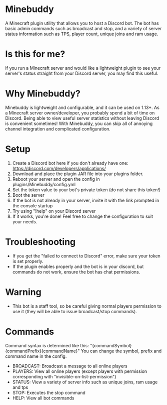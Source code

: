 # Minebuddy

A Minecraft plugin utility that allows you to host a Discord bot. The bot has basic admin commands such as broadcast and stop, and a variety of server status information such as TPS, player count, unique joins and ram usage.

# Is this for me?
If you run a Minecraft server and would like a lightweight plugin to see your server's status straight from your Discord server, you may find this useful.

# Why Minebuddy?
Minebuddy is lightweight and configurable, and it can be used on 1.13+. As a Minecraft server owner/developer, you probably spend a bit of time on Discord. Being able to view useful server statistics without leaving Discord is convenient sometimes! With Minebuddy, you can skip all of annoying channel integration and complicated configuration. 

# Setup
1. Create a Discord bot here if you don't already have one: https://discord.com/developers/applications/
2. Download and place the plugin JAR file into your plugins folder.
3. Reboot your server and open the config in plugins/Minebuddy/config.yml
4. Set the token value to your bot's private token (do not share this token!)
5. Boot the server
6. If the bot is not already in your server, invite it with the link prompted in the console startup
7. Try using "!help" on your Discord server
8. If it works, you're done! Feel free to change the configuration to suit your needs.

# Troubleshooting
- If you get the "failed to connect to Discord" error, make sure your token is set properly.
- If the plugin enables properly and the bot is in your discord, but commands do not work, ensure the bot has chat permissions.

# Warning
- This bot is a staff tool, so be careful giving normal players permission to use it (they will be able to issue broadcast/stop commands).

# Commands
Command syntax is determined like this: "{commandSymbol}{commandPrefix}{commandName}"
You can change the symbol, prefix and command name in the config.
- BROADCAST: Broadcast a message to all online players
- PLAYERS: View all online players (except players with permission corresponding with "invisible-on-list-permission")
- STATUS: View a variety of server info such as unique joins, ram usage and tps
- STOP: Executes the stop command
- HELP: View all bot commands
